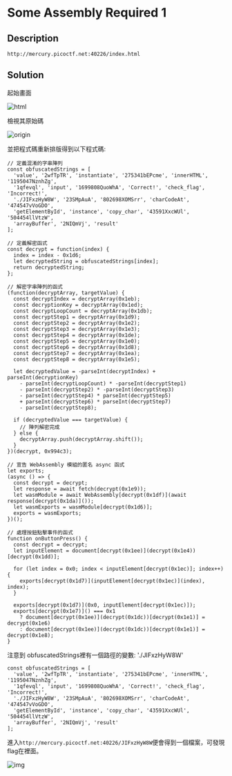# Some Assembly Required 1

## Description
```http://mercury.picoctf.net:40226/index.html```

## Solution
起始畫面

![html](https://github.com/Kuanchiayi/CTF_Writeups/blob/main/Web%20Exploitation/Some%20Assembly%20Required%201/%E8%9E%A2%E5%B9%95%E6%93%B7%E5%8F%96%E7%95%AB%E9%9D%A2%202023-12-28%20151815.png)

檢視其原始碼

![origin](https://github.com/Kuanchiayi/CTF_Writeups/blob/main/Web%20Exploitation/Some%20Assembly%20Required%201/%E8%9E%A2%E5%B9%95%E6%93%B7%E5%8F%96%E7%95%AB%E9%9D%A2%202023-12-28%20152342.png)

並把程式碼重新排版得到以下程式碼:
```
// 定義混淆的字串陣列
const obfuscatedStrings = [
  'value', '2wfTpTR', 'instantiate', '275341bEPcme', 'innerHTML', '1195047NznhZg',
  '1qfevql', 'input', '1699808QuoWhA', 'Correct!', 'check_flag', 'Incorrect!',
  './JIFxzHyW8W', '23SMpAuA', '802698XOMSrr', 'charCodeAt', '474547vVoGDO',
  'getElementById', 'instance', 'copy_char', '43591XxcWUl', '504454llVtzW',
  'arrayBuffer', '2NIQmVj', 'result'
];

// 定義解密函式
const decrypt = function(index) {
  index = index - 0x1d6;
  let decryptedString = obfuscatedStrings[index];
  return decryptedString;
};

// 解密字串陣列的函式
(function(decryptArray, targetValue) {
  const decryptIndex = decryptArray(0x1eb);
  const decryptionKey = decryptArray(0x1ed);
  const decryptLoopCount = decryptArray(0x1db);
  const decryptStep1 = decryptArray(0x1d9);
  const decryptStep2 = decryptArray(0x1e2);
  const decryptStep3 = decryptArray(0x1e3);
  const decryptStep4 = decryptArray(0x1de);
  const decryptStep5 = decryptArray(0x1e0);
  const decryptStep6 = decryptArray(0x1d8);
  const decryptStep7 = decryptArray(0x1ea);
  const decryptStep8 = decryptArray(0x1e5);

  let decryptedValue = -parseInt(decryptIndex) + parseInt(decryptionKey)
    - parseInt(decryptLoopCount) * -parseInt(decryptStep1)
    - parseInt(decryptStep2) * -parseInt(decryptStep3)
    - parseInt(decryptStep4) * parseInt(decryptStep5)
    + parseInt(decryptStep6) * parseInt(decryptStep7)
    - parseInt(decryptStep8);

  if (decryptedValue === targetValue) {
    // 陣列解密完成
  } else {
    decryptArray.push(decryptArray.shift());
  }
})(decrypt, 0x994c3);

// 宣告 WebAssembly 模組的匿名 async 函式
let exports;
(async () => {
  const decrypt = decrypt;
  let response = await fetch(decrypt(0x1e9));
  let wasmModule = await WebAssembly[decrypt(0x1df)](await response[decrypt(0x1da)]());
  let wasmExports = wasmModule[decrypt(0x1d6)];
  exports = wasmExports;
})();

// 處理按鈕點擊事件的函式
function onButtonPress() {
  const decrypt = decrypt;
  let inputElement = document[decrypt(0x1ee)](decrypt(0x1e4))[decrypt(0x1dd)];

  for (let index = 0x0; index < inputElement[decrypt(0x1ec)]; index++) {
    exports[decrypt(0x1d7)](inputElement[decrypt(0x1ec)](index), index);
  }

  exports[decrypt(0x1d7)](0x0, inputElement[decrypt(0x1ec)]);
  exports[decrypt(0x1e7)]() === 0x1
    ? document[decrypt(0x1ee)](decrypt(0x1dc))[decrypt(0x1e1)] = decrypt(0x1e6)
    : document[decrypt(0x1ee)](decrypt(0x1dc))[decrypt(0x1e1)] = decrypt(0x1e8);
}
```
注意到 obfuscatedStrings裡有一個路徑的變數: './JIFxzHyW8W'
```
const obfuscatedStrings = [
  'value', '2wfTpTR', 'instantiate', '275341bEPcme', 'innerHTML', '1195047NznhZg',
  '1qfevql', 'input', '1699808QuoWhA', 'Correct!', 'check_flag', 'Incorrect!',
  './JIFxzHyW8W', '23SMpAuA', '802698XOMSrr', 'charCodeAt', '474547vVoGDO',
  'getElementById', 'instance', 'copy_char', '43591XxcWUl', '504454llVtzW',
  'arrayBuffer', '2NIQmVj', 'result'
];
```

進入```http://mercury.picoctf.net:40226/JIFxzHyW8W```便會得到一個檔案，可發現flag在裡面。

![img]()


